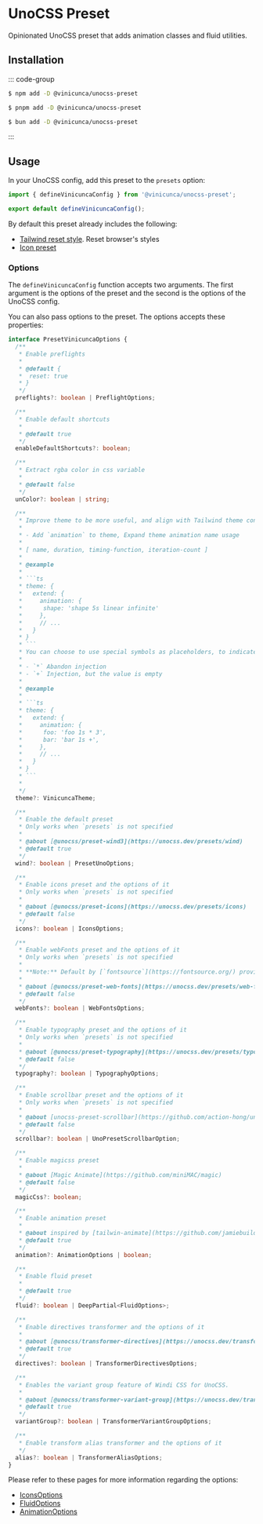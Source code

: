 # UnoCSS Preset

Opinionated UnoCSS preset that adds animation classes and fluid utilities.

## Installation

::: code-group

```sh [npm]
$ npm add -D @vinicunca/unocss-preset
```

```sh [pnpm]
$ pnpm add -D @vinicunca/unocss-preset
```

```sh [bun]
$ bun add -D @vinicunca/unocss-preset
```

:::

## Usage

In your UnoCSS config, add this preset to the `presets` option:

```ts
import { defineVinicuncaConfig } from '@vinicunca/unocss-preset';

export default defineVinicuncaConfig();
```

By default this preset already includes the following:

- [Tailwind reset style](https://unocss.dev/guide/style-reset#tailwind). Reset browser's styles
- [Icon preset](https://unocss.dev/presets/icons)

### Options

The `defineVinicuncaConfig` function accepts two arguments. The first argument is the options of the preset and the second is the options of the UnoCSS config.

You can also pass options to the preset. The options accepts these properties:

````ts
interface PresetVinicuncaOptions {
  /**
   * Enable preflights
   *
   * @default {
   *  reset: true
   * }
   */
  preflights?: boolean | PreflightOptions;

  /**
   * Enable default shortcuts
   *
   * @default true
   */
  enableDefaultShortcuts?: boolean;

  /**
   * Extract rgba color in css variable
   *
   * @default false
   */
  unColor?: boolean | string;

  /**
   * Improve theme to be more useful, and align with Tailwind theme configuration
   *
   * - Add `animation` to theme, Expand theme animation name usage
   *
   * [ name, duration, timing-function, iteration-count ]
   *
   * @example
   *
   * ```ts
   * theme: {
   *   extend: {
   *     animation: {
   *      shape: 'shape 5s linear infinite'
   *     },
   *     // ...
   *   }
   * }
   * ```
   * You can choose to use special symbols as placeholders, to indicate whether to inject this property into the uno theme
   *
   * - `*` Abandon injection
   * - `+` Injection, but the value is empty
   *
   * @example
   *
   * ```ts
   * theme: {
   *   extend: {
   *     animation: {
   *      foo: 'foo 1s * 3',
   *      bar: 'bar 1s +',
   *     },
   *     // ...
   *   }
   * }
   * ```
   *
   */
  theme?: VinicuncaTheme;

  /**
   * Enable the default preset
   * Only works when `presets` is not specified
   *
   * @about [@unocss/preset-wind3](https://unocss.dev/presets/wind)
   * @default true
   */
  wind?: boolean | PresetUnoOptions;

  /**
   * Enable icons preset and the options of it
   * Only works when `presets` is not specified
   *
   * @about [@unocss/preset-icons](https://unocss.dev/presets/icons)
   * @default false
   */
  icons?: boolean | IconsOptions;

  /**
   * Enable webFonts preset and the options of it
   * Only works when `presets` is not specified
   *
   * **Note:** Default by [`fontsource`](https://fontsource.org/) provider
   *
   * @about [@unocss/preset-web-fonts](https://unocss.dev/presets/web-fonts)
   * @default false
   */
  webFonts?: boolean | WebFontsOptions;

  /**
   * Enable typography preset and the options of it
   * Only works when `presets` is not specified
   *
   * @about [@unocss/preset-typography](https://unocss.dev/presets/typography)
   * @default false
   */
  typography?: boolean | TypographyOptions;

  /**
   * Enable scrollbar preset and the options of it
   * Only works when `presets` is not specified
   *
   * @about [unocss-preset-scrollbar](https://github.com/action-hong/unocss-preset-scrollbar)
   * @default false
   */
  scrollbar?: boolean | UnoPresetScrollbarOption;

  /**
   * Enable magicss preset
   *
   * @about [Magic Animate](https://github.com/miniMAC/magic)
   * @default false
   */
  magicCss?: boolean;

  /**
   * Enable animation preset
   *
   * @about inspired by [tailwin-animate](https://github.com/jamiebuilds/tailwindcss-animate)
   * @default true
   */
  animation?: AnimationOptions | boolean;

  /**
   * Enable fluid preset
   *
   * @default true
   */
  fluid?: boolean | DeepPartial<FluidOptions>;

  /**
   * Enable directives transformer and the options of it
   *
   * @about [@unocss/transformer-directives](https://unocss.dev/transformers/directives)
   * @default true
   */
  directives?: boolean | TransformerDirectivesOptions;

  /**
   * Enables the variant group feature of Windi CSS for UnoCSS.
   *
   * @about [@unocss/transformer-variant-group](https://unocss.dev/transformers/variant-group)
   * @default true
   */
  variantGroup?: boolean | TransformerVariantGroupOptions;

  /**
   * Enable transform alias transformer and the options of it
   */
  alias?: boolean | TransformerAliasOptions;
}
````

Please refer to these pages for more information regarding the options:

- [IconsOptions](https://unocss.dev/presets/icons#options)
- [FluidOptions](/fluid/usage)
- [AnimationOptions](/animations/usage)
